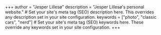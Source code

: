 +++
author = "Jesper Lillesø"
description = "Jesper Lillesø's personal website." # Set your site's meta tag (SEO) description here. This overrides any description set in your site configuration.
keywords = ["photo", "classic cars", "nerd"] # Set your site's meta tag (SEO) keywords here. These override any keywords set in your site configuration.
+++

